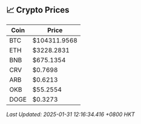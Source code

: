 ## 📈 Crypto Prices

| Coin | Price |
| ---- | ----- |
| BTC | $104311.9568 |
| ETH | $3228.2831 |
| BNB | $675.1354 |
| CRV | $0.7698 |
| ARB | $0.6213 |
| OKB | $55.2554 |
| DOGE | $0.3273 |

_Last Updated: 2025-01-31 12:16:34.416 +0800 HKT_